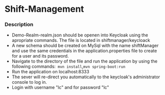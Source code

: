 # Shift-Management

### Description

* Demo-Realm-realm.json should be openen into Keycloak using the apropriate commands. The file is located in shiftmanager/keycloack
* A new schema should be created on MySql with the name shiftManager and use the same credentials in the application.properties file to create for a user and its password. 
* Navigate to the directory of the file and run the application by using the following commands:` mvn install`,`mvn spring-boot:run`
* Run the application on localhost:8333
* The sever will re-direct you automatically to the keycloak's administrator console to log in.
* Login with username "lc" and for password "lc" 








